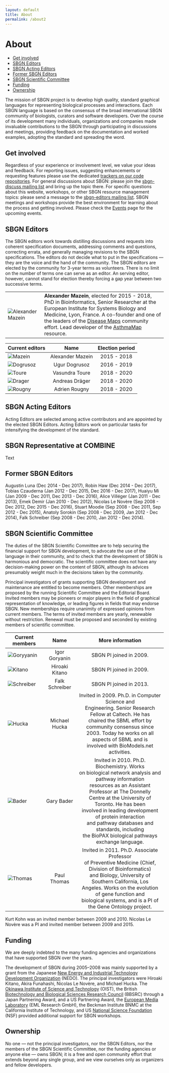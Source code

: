 ```yaml
---
layout: default
title: About
permalink: /about2
---
```


# About

*  [Get involved](#get-involved)
*  [SBGN Editors](#sbgn-editors)
*  [SBGN Acting Editors](#sbgn-acting-editors)
*  [Former SBGN Editors](#former-sbgn-editors)
*  [SBGN Scientific Committee](#sbgn-scientific-committee)
*  [Funding](#funding)
*  [Ownership](#ownership)

The mission of SBGN project is to develop high quality, standard graphical languages for representing biological processes and interactions.
Each SBGN language is based on the consensus of the broad international SBGN community of biologists, curators and software developers.
Over the course of its development many individuals, organizations and companies made invaluable contributions to the SBGN through participating in discussions and meetings, providing feedback on the documentation and worked examples, adopting the standard and spreading the word.

## Get involved

Regardless of your experience or involvement level, we value your ideas and feedback.
For reporting issues, suggesting enhancements or requesting features please use the dedicated [trackers on our code repositories](https://github.com/sbgn/sbgn).
For general discussions about SBGN: please join the [sbgn-discuss mailing list](https://groups.google.com/forum/#!forum/sbgn-discuss) and bring up the topic there.
For specific questions about this website, workshops, or other SBGN resource management topics: please send a message to the [sbgn-editors mailing list](mailto:sbgn-editors@googlegroups.com).
SBGN meetings and workshops provide the best environment for learning about the process and getting involved. Please check the [Events](events) page for the upcoming events.

## SBGN Editors

The SBGN editors work towards distilling discussions and requests into coherent specification documents, addressing comments and questions, correcting errata, and generally managing revisions to the SBGN specifications.
The editors do not decide what to put in the specifications — they are the voice and the hand of the community.
The SBGN editors are elected by the community for 3-year terms as volunteers. There is no limit on the number of terms one can serve as an editor. An serving editor, however, cannot stand for election thereby forcing a gap year between two successive terms.

<table>
<tr>
<td style="width: 100px;"><img src="https://sbgn.github.io/sbgn/images/about/photo-mazein.png" alt="Alexander Mazein" /></td>
<td><strong>Alexander Mazein</strong>, elected for 2015 - 2018, PhD in Bioinformatics, Senior Researcher at the European Institute for Systems Biology and Medicine, Lyon, France. A co-founder and one of the leaders of the <a href="http://disease-maps.org/" target="_blank">Disease Maps</a> community effort. Lead developer of the <a href="http://asthma-map.org/" target="_blank">AsthmaMap</a> resource.</td>
</tr>
</table>

|Current editors                     |Name               | Election period      |
| ---------------------------------- |:-----------------:|:--------------------:|
| ![Mazein](https://sbgn.github.io/sbgn/images/about/photo-mazein.png)         | Alexander Mazein    | 2015 - 2018  |
| ![Dogrusoz](https://sbgn.github.io/sbgn/images/about/photo-dogrusoz.png)     | Ugur Dogrusoz       | 2016 - 2019  |
| ![Toure](https://sbgn.github.io/sbgn/images/about/photo-toure.jpg)           | Vasundra Toure      | 2018 - 2020  |
| ![Drager](https://sbgn.github.io/sbgn/images/about/photo-drager.png)         | Andreas Dräger      | 2018 - 2020  |
| ![Rougny](https://sbgn.github.io/sbgn/images/about/photo-rougny.png)         | Adrien Rougny       | 2018 - 2020  |

## SBGN Acting Editors

Acting Editors are selected among active contributors and are appointed by the elected SBGN Editors. Acting Editors work on particular tasks for intensifying the development of the standard.

<!--
|Current editors                     |Name               | Period               |
| ---------------------------------- |:-----------------:|:--------------------:|
|                                    |                   | 2018 - Present       |      
-->

## SBGN Representative at COMBINE

Text

## Former SBGN Editors

Augustin Luna (Dec 2014 - Dec 2017), 
Robin Haw (Dec 2014 - Dec 2017), 
Tobias Czauderna (Jan 2012 - Dec 2015, Dec 2016 - Dec 2017), 
Huaiyu Mi (Jan 2009 - Dec 2011, Dec 2013 - Dec 2016), 
Alice Villéger (Jan 2011 - Dec 2013), 
Emek Demir  (Jan 2010 - Dec 2012), 
Nicolas Le Novère (Sep 2008 - Dec 2012, Dec 2015 - Dec 2016), 
Stuart Moodie (Sep 2008 - Dec 2011, Sep 2012 - Dec 2015), 
Anatoly Sorokin (Sep 2008 - Dec 2009, Jan 2012 - Dec 2014), 
Falk Schreiber (Sep 2008 - Dec 2010, Jan 2012 - Dec 2014).

<!--
|Former editors                     |Name               | Election period      |
| --------------------------------- |:-----------------:|:--------------------:|
| ![Luna](https://sbgn.github.io/sbgn/images/about/photo-luna.png)                      | Augustin Luna        | Dec 2014 - Dec 2017 |
| ![Haw](https://sbgn.github.io/sbgn/images/about/photo-haw.png)                        | Robin Haw            | Dec 2014 - Dec 2017 |
| ![Le Novère](https://sbgn.github.io/sbgn/images/about/photo-lenovere.jpg)             | Nicolas Le Novère    | Dec 2015 - Dec 2016 <br> Sep 2008 - Dec 2012 |
| ![Mi](https://sbgn.github.io/sbgn/images/about/photo-mi.jpg)                          | Huaiyu Mi            | Dec 2013 - Dec 2016 <br> Jan 2009 - Dec 2011 |
| ![Czauderna](https://sbgn.github.io/sbgn/images/about/photo-czauderna.jpg)            | Tobias Czauderna     | Dec 2016 - Dec 2017 <br> Jan 2012 - Dec 2015 |
| ![Moodie](https://sbgn.github.io/sbgn/images/about/photo-moodie.jpg)                  | Stuart Moodie        | Sep 2012 - Dec 2015 <br> Sep 2008 - Dec 2011 |
| ![Schreiber](https://sbgn.github.io/sbgn/images/about/photo-schreiber.jpg)            | Falk Schreiber       | Jan 2012 - Dec 2014 <br> Sep 2008 - Dec 2010 |
| ![Sorokin](https://sbgn.github.io/sbgn/images/about/photo-sorokin.jpg)                | Anatoly Sorokin      | Jan 2012 - Dec 2014 <br> Sep 2008 - Dec 2009 |
| ![Villéger](https://sbgn.github.io/sbgn/images/about/photo-villeger.jpg)              | Alice Villéger       | Jan 2011 - Dec 2013 |
| ![Demir](https://sbgn.github.io/sbgn/images/about/photo-demir.jpg)                    | Emek Demir           | Jan 2010 - Dec 2012 |
-->

## SBGN Scientific Committee

The duties of the SBGN Scientific Committee are to help securing the financial support for SBGN development, to advocate the use of the language in their community, and to check that the development of SBGN is harmonious and democratic. The scientific committee does not have any decision-making power on the content of SBGN, although its advices presumably weight much in the decisions taken by the community.

Principal investigators of grants supporting SBGN development and maintenance are entitled to become members. Other memberships are proposed by the running Scientific Committee and the Editorial Board. Invited members may be pioneers or major players in the field of graphical representation of knowledge, or leading figures in fields that may endorse SBGN. New memberships require unanimity of expressed opinions from current members. The terms of invited members are yearly, renewable without restriction. Renewal must be proposed and seconded by existing members of scientific committee.

|Current members                 |Name               | More information     |
| ------------------------------ |:-----------------:|:--------------------:|
| ![Goryyanin](https://sbgn.github.io/sbgn/images/about/photo-goryanin.jpg) | Igor Goryanin | SBGN PI joined in 2009. |
| ![Kitano](https://sbgn.github.io/sbgn/images/about/photo-kitano.jpg) | Hiroaki Kitano | SBGN PI joined in 2009. |
| ![Schreiber](https://sbgn.github.io/sbgn/images/about/photo-schreiber.jpg) | Falk Schreiber | SBGN PI joined in 2013. |
| ![Hucka](https://sbgn.github.io/sbgn/images/about/photo-hucka.jpg) | Michael Hucka | Invited in 2009. Ph.D. in Computer Science and <br>Engineering. Senior Research Fellow at Caltech. He has <br>chaired the SBML effort by community consensus since <br>2003. Today he works on all aspects of SBML and is <br>involved with BioModels.net activities. |
| ![Bader](https://sbgn.github.io/sbgn/images/about/photo-bader.png) | Gary Bader | Invited in 2010. Ph.D. Biochemistry. Works <br>on biological network analysis and pathway information <br>resources as an Assistant Professor at The Donnelly <br>Centre at the University of Toronto. He has been <br>involved in leading development of protein interaction <br>and pathway databases and standards, including <br>the BioPAX biological pathways exchange language. |
| ![Thomas](https://sbgn.github.io/sbgn/images/about/photo-thomas.jpg) | Paul Thomas | Invited in 2011. Ph.D. Associate Professor <br>of Preventive Medicine (Chief, Division of Bioinformatics) <br>and Biology, University of Southern California, Los <br>Angeles. Works on the evolution of gene function and <br>biological systems, and is a PI of the Gene Ontology project. |

Kurt Kohn was an invited member between 2009 and 2010. Nicolas Le Novère was a PI and invited member between 2009 and 2015.

## Funding

We are deeply indebted to the many funding agencies and organizations that have supported SBGN over the years.

The development of SBGN during 2005–2008 was mainly supported by a grant from the Japanese [New Energy and Industrial Technology Development Organization](http://www.nedo.go.jp/) (NEDO).
The principal investigators were Hiroaki Kitano, Akira Funahashi, Nicolas Le Novère, and Michael Hucka.
The [Okinawa Institute of Science and Technology](http://www.oist.jp/) (OIST), the British [Biotechnology and Biological Sciences Research Council](http://www.bbsrc.ac.uk/) (BBSRC) through a Japan Partnering Award, and a US Partnering Award, the [European Media Laboratory](http://www.eml-r.org/) (EML Research GmbH), the Beckman Institute BNMC at the California Institute of Technology, and US [National Science Foundation](www.nsf.gov) (NSF) provided additional support for SBGN workshops.

## Ownership

No one — not the principal investigators, nor the SBGN Editors, nor the members of the SBGN Scientific Committee, nor the funding agencies or anyone else — owns SBGN; it is a free and open community effort that extends beyond any single group, and we view ourselves only as organizers and fellow developers.
